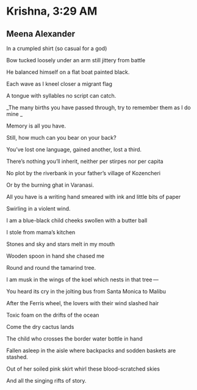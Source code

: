 # Krishna, 3:29 AM
## Meena Alexander
In a crumpled shirt (so casual for a god)

Bow tucked loosely under an arm still jittery from battle

He balanced himself on a flat boat painted black.

Each wave as I kneel closer a migrant flag

A tongue with syllables no script can catch.

 _The many births you have passed through, try to remember them as I do mine
_

Memory is all you have.

Still, how much can you bear on your back?

You’ve lost one language, gained another, lost a third.

There’s nothing you’ll inherit, neither per stirpes nor per capita

No plot by the riverbank in your father’s village of Kozencheri

Or by the burning ghat in Varanasi.

All you have is a writing hand smeared with ink and little bits of paper

Swirling in a violent wind.

I am a blue-black child cheeks swollen with a butter ball

I stole from mama’s kitchen

Stones and sky and stars melt in my mouth

Wooden spoon in hand she chased me

Round and round the tamarind tree.

I am musk in the wings of the koel which nests in that tree —

You heard its cry in the jolting bus from Santa Monica to Malibu

After the Ferris wheel, the lovers with their wind slashed hair

Toxic foam on the drifts of the ocean

Come the dry cactus lands

The child who crosses the border water bottle in hand

Fallen asleep in the aisle where backpacks and sodden baskets are stashed.

Out of her soiled pink skirt whirl these blood-scratched skies

And all the singing rifts of story.